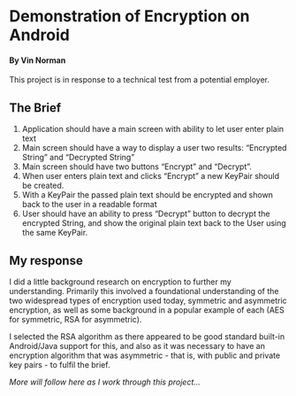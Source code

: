 # Demonstration of Encryption on Android
#### By Vin Norman

This project is in response to a technical test from a potential employer.

## The Brief

1. Application should have a main screen with ability to let user enter plain text
2. Main screen should have a way to display a user two results:  “Encrypted String” and “Decrypted String”
3. Main screen should have two buttons “Encrypt” and “Decrypt”.
4. When user enters plain text and clicks “Encrypt” a new KeyPair should be created.
5. With a KeyPair the passed plain text should be encrypted and shown back to the user in a readable format
6. User should have an ability to press “Decrypt” button to decrypt the encrypted String, and show the original plain text back to the User using the same KeyPair.

## My response

I did a little background research on encryption to further my understanding. Primarily this involved a foundational understanding of the two widespread types of encryption used today, symmetric and asymmetric encryption, as well as some background in a popular example of each (AES for symmetric, RSA for asymmetric). 

I selected the RSA algorithm as there appeared to be good standard built-in Android/Java support for this, and also as it was necessary to have an encryption algorithm that was asymmetric - that is, with public and private key pairs - to fulfil the brief.


*More will follow here as I work through this project...*
